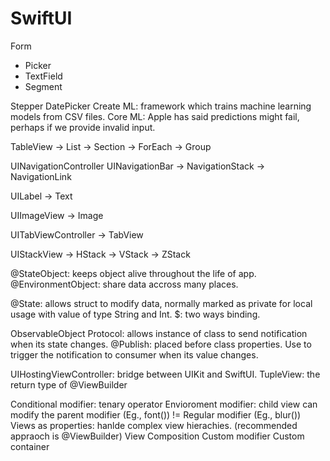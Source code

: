 #  SwiftUI

Form
- Picker
- TextField
- Segment

Stepper
DatePicker
Create ML: framework which trains machine learning models from CSV files.
Core ML: Apple has said predictions might fail, perhaps if we provide invalid input.

TableView
-> List
-> Section
-> ForEach
-> Group

UINavigationController
UINavigationBar
-> NavigationStack
-> NavigationLink

UILabel
-> Text

UIImageView
-> Image

UITabViewController
-> TabView

UIStackView
-> HStack
-> VStack
-> ZStack


@StateObject: keeps object alive throughout the life of app.
@EnvironmentObject: share data accross many places.

@State: allows struct to modify data, normally marked as private for local usage with value of type String and Int.
$: two ways binding.

ObservableObject Protocol: allows instance of class to send notification when its state changes. 
@Publish: placed before class properties. Use to trigger the notification to consumer when its value changes.

UIHostingViewController: bridge between UIKit and SwiftUI.
TupleView: the return type of @ViewBuilder

Conditional modifier: tenary operator
Envioroment modifier: child view can modify the parent modifier (Eg., font()) != Regular modifier (Eg., blur())
Views as properties: hanlde complex view hierachies. (recommended appraoch is @ViewBuilder)
View Composition
Custom modifier
Custom container


